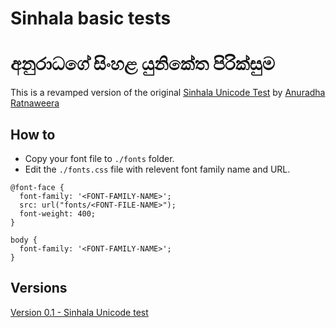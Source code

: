 # Sinhala basic tests
# අනුරාධගේ සිංහළ යුනිකේත පිරික්සුම

This is a revamped version of the original [Sinhala Unicode Test](https://www.sayura.net/anuradha/sinhala/unicode/test/) by [Anuradha Ratnaweera](https://www.sayura.net/anuradha/)

## How to

- Copy your font file to `./fonts` folder.
- Edit the `./fonts.css` file with relevent font family name and URL.

```
@font-face {
  font-family: '<FONT-FAMILY-NAME>';
  src: url("fonts/<FONT-FILE-NAME>");
  font-weight: 400;
}

body {
  font-family: '<FONT-FAMILY-NAME>';
}

```

## Versions
[Version 0.1 - Sinhala Unicode test](http://www.sayura.net/anuradha/sinhala/unicode/test/sinhala-unicode-test.tar.gz)